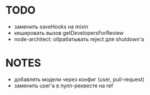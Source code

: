 # TODO
* заменить saveHooks на mixin
* кешировать вызов getDevelopersForReview
* node-architect: обрабатывать reject для shutdown'a

# NOTES
* добавлять модели через конфиг (user, pull-request)
* заменить user'a в пулл-реквесте на ref
